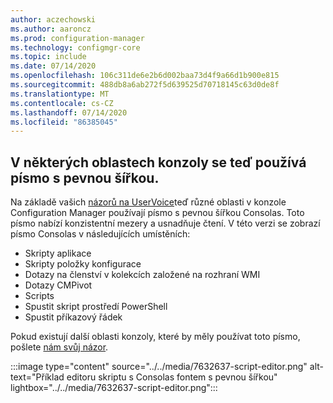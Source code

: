```yaml
---
author: aczechowski
ms.author: aaroncz
ms.prod: configuration-manager
ms.technology: configmgr-core
ms.topic: include
ms.date: 07/14/2020
ms.openlocfilehash: 106c311de6e2b6d002baa73d4f9a66d1b900e815
ms.sourcegitcommit: 488db8a6ab272f5d639525d70718145c63d0de8f
ms.translationtype: MT
ms.contentlocale: cs-CZ
ms.lasthandoff: 07/14/2020
ms.locfileid: "86385045"
---
```

## <a name="fixed-width-font-now-used-in-some-console-areas"></a><a name="bkmk_font"></a>V některých oblastech konzoly se teď používá písmo s pevnou šířkou.

<!--7632637-->

Na základě vašich [názorů na UserVoice](https://configurationmanager.uservoice.com/forums/300492/suggestions/40824247)teď různé oblasti v konzole Configuration Manager používají písmo s pevnou šířkou Consolas. Toto písmo nabízí konzistentní mezery a usnadňuje čtení. V této verzi se zobrazí písmo Consolas v následujících umístěních:

- Skripty aplikace
- Skripty položky konfigurace
- Dotazy na členství v kolekcích založené na rozhraní WMI
- Dotazy CMPivot
- Scripts
- Spustit skript prostředí PowerShell
- Spustit příkazový řádek

Pokud existují další oblasti konzoly, které by měly používat toto písmo, pošlete [nám svůj názor](../../technical-preview-2003.md#bkmk_feedback).

:::image type="content" source="../../media/7632637-script-editor.png" alt-text="Příklad editoru skriptu s Consolas fontem s pevnou šířkou" lightbox="../../media/7632637-script-editor.png":::
